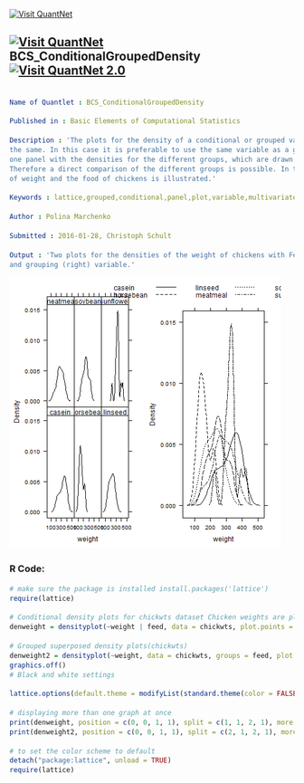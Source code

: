 
[<img src="https://github.com/QuantLet/Styleguide-and-FAQ/blob/master/pictures/banner.png" width="888" alt="Visit QuantNet">](http://quantlet.de/)

## [<img src="https://github.com/QuantLet/Styleguide-and-FAQ/blob/master/pictures/qloqo.png" alt="Visit QuantNet">](http://quantlet.de/) **BCS_ConditionalGroupedDensity** [<img src="https://github.com/QuantLet/Styleguide-and-FAQ/blob/master/pictures/QN2.png" width="60" alt="Visit QuantNet 2.0">](http://quantlet.de/)

```yaml

Name of Quantlet : BCS_ConditionalGroupedDensity

Published in : Basic Elements of Computational Statistics

Description : 'The plots for the density of a conditional or grouped variable are for the used data
the same. In this case it is preferable to use the same variable as a group variable. R produces
one panel with the densities for the different groups, which are drawn with different lines.
Therefore a direct comparison of the different groups is possible. In this example the dependency
of weight and the food of chickens is illustrated.'

Keywords : lattice,grouped,conditional,panel,plot,variable,multivariate, data,plot,density

Author : Polina Marchenko

Submitted : 2016-01-28, Christoph Schult

Output : 'Two plots for the densities of the weight of chickens with Feed as conditioning (left)
and grouping (right) variable.'

```

![Picture1](BCS_ConditionalGroupedDensity.png)


### R Code:
```r
# make sure the package is installed install.packages('lattice')
require(lattice)

# Conditional density plots for chickwts dataset Chicken weights are plotted conditioned on their food.
denweight = densityplot(~weight | feed, data = chickwts, plot.points = F, scales = list(alternating = 1), ylab = "Density")

# Grouped superposed density plots(chickwts)
denweight2 = densityplot(~weight, data = chickwts, groups = feed, plot.points = F, auto.key = list(columns = 3), ylab = "Density")
graphics.off()
# Black and white settings

lattice.options(default.theme = modifyList(standard.theme(color = FALSE), list(strip.background = list(col = "transparent"))))

# displaying more than one graph at once
print(denweight, position = c(0, 0, 1, 1), split = c(1, 1, 2, 1), more = TRUE)  # Feed as conditional variable
print(denweight2, position = c(0, 0, 1, 1), split = c(2, 1, 2, 1), more = TRUE)  # Feed as grouped variable

# to set the color scheme to default
detach("package:lattice", unload = TRUE)
require(lattice)
```
